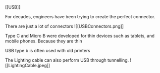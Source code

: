 [[USB]]

For decades, engineers have been trying to create the perfect connector.

There are just a lot of connectors
![[USBConnectors.png]]

Type C and Micro B were developed for thin devices such as tablets, and mobile phones. Because they are thin

USB type b is often used with old printers

The Lighting cable can also perform USB through tunnelling.
![[LightingCable.jpeg]]
